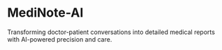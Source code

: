 # MediNote-AI
Transforming doctor-patient conversations into detailed medical reports with AI-powered precision and care.
